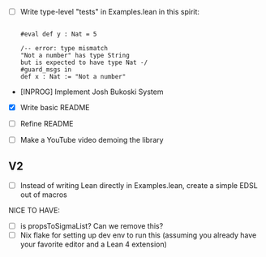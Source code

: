 - [ ] Write type-level "tests" in Examples.lean in this spirit:
    ```lean

    #eval def y : Nat = 5

    /-- error: type mismatch
    "Not a number" has type String
    but is expected to have type Nat -/
    #guard_msgs in
    def x : Nat := "Not a number"
    ```

- [INPROG] Implement Josh Bukoski System
- [x] Write basic README
- [ ] Refine README
- [ ] Make a YouTube video demoing the library



## V2
- [ ] Instead of writing Lean directly in Examples.lean, create a simple EDSL out of macros


NICE TO HAVE:
- [ ] is propsToSigmaList? Can we remove this?
- [ ] Nix flake for setting up dev env to run this (assuming you already have your favorite editor and a Lean 4 extension)